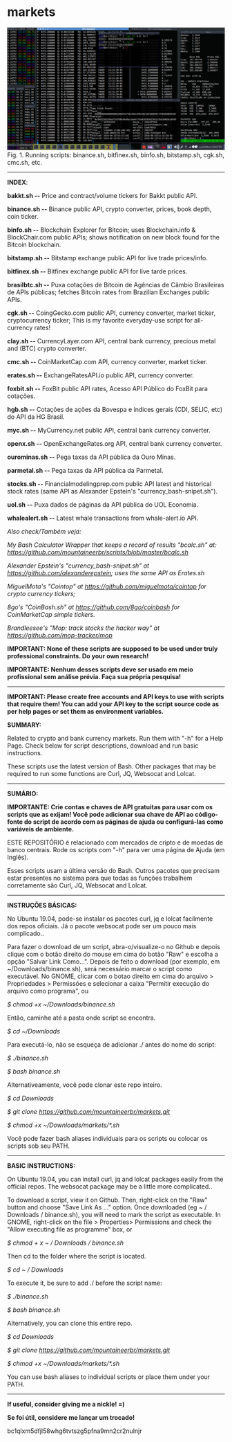 # markets
![ScreenShot](https://github.com/mountaineerbr/markets/blob/master/git_screenshot1.png)
Fig. 1. Running scripts: binance.sh, bitfinex.sh, binfo.sh, bitstamp.sh, cgk.sh, cmc.sh, etc.

-------------------------------------------------------------------------------------------------

<b>INDEX</b>:

<b>bakkt.sh --</b> Price and contract/volume tickers for Bakkt public API.

<b>binance.sh --</b>  Binance public API, crypto converter, prices, book depth, coin ticker.

<b>binfo.sh --</b> Blockchain Explorer for Bitcoin; uses Blockchain.info & BlockChair.com public APIs; shows notification on new block found for the Bitcoin blockchain.

<b>bitstamp.sh --</b> Bitstamp exchange public API for live trade prices/info.

<b>bitfinex.sh --</b> Bitfinex exchange public API for live tarde prices.

<b>brasilbtc.sh --</b> Puxa cotações de Bitcoin de Agências de Câmbio Brasileiras de APIs públicas; fetches Bitcoin rates from Brazilian Exchanges public APIs.

<b>cgk.sh --</b> CoingGecko.com public API, currency converter, market ticker, cryptocurrency ticker;
This is my favorite everyday-use script for all-currency rates!

<b>clay.sh --</b> CurrencyLayer.com API, central bank currency, precious metal and (BTC) crypto converter.

<b>cmc.sh --</b>  CoinMarketCap.com API, currency converter, market ticker.

<b>erates.sh --</b> ExchangeRatesAPI.io public API, currency converter.

<b>foxbit.sh --</b> FoxBit public API rates, Acesso API Público do FoxBit para cotações.

<b>hgb.sh --</b> Cotações de ações da Bovespa e índices gerais (CDI, SELIC, etc) do API da HG Brasil.

<b>myc.sh --</b> MyCurrency.net public API, central bank currency converter.

<b>openx.sh --</b> OpenExchangeRates.org API, central bank currency converter.

<b>ourominas.sh --</b> Pega taxas da API pública da Ouro Minas.

<b>parmetal.sh --</b> Pega taxas da API pública da Parmetal.

<b>stocks.sh --</b> Financialmodelingprep.com public API latest and historical stock rates (same API as Alexander Epstein's "currency_bash-snipet.sh").

<b>uol.sh --</b> Puxa dados de páginas da API pública do UOL Economia.

<b>whalealert.sh --</b> Latest whale transactions from whale-alert.io API.

<i>Also check/Também veja:

My Bash Calculator Wrapper that keeps a record of results "bcalc.sh" at: https://github.com/mountaineerbr/scripts/blob/master/bcalc.sh

Alexander Epstein's "currency_bash-snipet.sh" at <https://github.com/alexanderepstein>; uses the same API as Erates.sh

MiguelMota's "Cointop" at <https://github.com/miguelmota/cointop> for crypto currency tickers;

8go's "CoinBash.sh" at <https://github.com/8go/coinbash> for CoinMarketCap simple tickers.

Brandleesee's "Mop: track stocks the hacker way" at https://github.com/mop-tracker/mop</i>

<b>IMPORTANT: None of these scripts are supposed to be used under truly professional constraints. Do your own research!

IMPORTANTE: Nenhum desses scripts deve ser usado em meio profissional sem análise prévia. Faça sua própria pesquisa!</b>

-------------------------------------------------------------------------------------------------

<b>IMPORTANT: Please create free accounts and API keys to use with scripts that require them! You can add your API key to the script source code as per help pages or set them as environment variables.</b>
  
<b>SUMMARY:</b>

Related to crypto and bank currency markets. Run them with "-h" for a Help Page. Check below for script descriptions, download and run basic instructions.

These scripts use the latest version of Bash. Other packages that may be required to run some functions are Curl, JQ, Websocat and Lolcat.

-------------------------------------------------------------------------------------------------

<b>SUMÁRIO:</b>

<b>IMPORTANTE: Crie contas e chaves de API gratuitas para usar com os scripts que as exijam! Você pode adicionar sua chave de API ao código-fonte do script de acordo com as páginas de ajuda ou configurá-las como variáveis de ambiente.</b>

ESTE REPOSITÓRIO é relacionado com mercados de cripto e de moedas de banco centrais. Rode os scripts com "-h" para ver uma página de Ajuda (em Inglês).

Esses scripts usam a última versão do Bash. Outros pacotes que precisam estar presentes no sistema para que todas as funções trabalhem corretamente são Curl, JQ, Websocat and Lolcat.

-------------------------------------------------------------------------------------------------

<b>INSTRUÇÕES BÁSICAS:</b>

No Ubuntu 19.04, pode-se instalar os pacotes curl, jq e lolcat facilmente dos repos oficiais. Já o pacote websocat pode ser um pouco mais complicado..

Para fazer o download de um script, abra-o/visualize-o no Github e depois clique com o botão direito do mouse em cima do botão "Raw" e escolha a opção "Salvar Link Como...". Depois de feito o download (por exemplo, em ~/Downloads/binance.sh), será necessário marcar o script como executável. No GNOME, clicar com o botao direito em cima do arquivo > Propriedades > Permissões e selecionar a caixa "Permitir execução do arquivo como programa", ou

<i>$ chmod +x ~/Downloads/binance.sh</i>

Então, caminhe até a pasta onde script se encontra.

<i>$ cd ~/Downloads</i>

Para executá-lo, não se esqueça de adicionar ./ antes do nome do script:

<i>$ ./binance.sh

$ bash binance.sh</i>

Alternativeamente, você pode clonar este repo inteiro.

<i>$ cd Downloads

$ git clone https://github.com/mountaineerbr/markets.git

$ chmod +x ~/Downloads/markets/*.sh</i>

Você pode fazer bash aliases individuais para os scripts ou colocar os scripts sob seu PATH.

-------------------------------------------------------------------------------------------------

<b>BASIC INSTRUCTIONS:</b>

On Ubuntu 19.04, you can install curl, jq and lolcat packages easily from the official repos. The websocat package may be a little more complicated..

To download a script, view it on Github. Then, right-click on the "Raw" button and choose "Save Link As ..." option. Once downloaded (eg ~ / Downloads / binance.sh), you will need to mark the script as executable. In GNOME, right-click on the file > Properties> Permissions and check the "Allow executing file as programme" box, or

<i>$ chmod + x ~ / Downloads / binance.sh</i>

Then cd to the folder where the script is located.

<i>$ cd ~ / Downloads</i>

To execute it, be sure to add ./ before the script name:

<i>$ ./binance.sh
  
$ bash binance.sh</i>

Alternatively, you can clone this entire repo.

<i>$ cd Downloads

$ git clone https://github.com/mountaineerbr/markets.git

$ chmod +x ~/Downloads/markets/*.sh</i>

You can use bash aliases to individual scripts or place them under your PATH.

-------------------------------------------------------------------------------------------------

<b>If useful, consider giving me a nickle! =)
  
Se foi útil, considere me lançar um trocado!</b>

bc1qlxm5dfjl58whg6tvtszg5pfna9mn2cr2nulnjr
